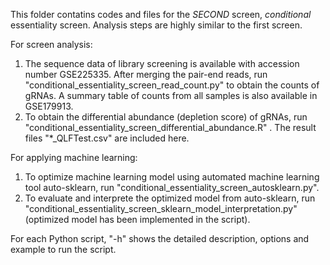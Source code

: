 This folder contatins codes and files for the *SECOND* screen, *conditional* essentiality screen.
Analysis steps are highly similar to the first screen.

For screen analysis:

1. The sequence data of library screening is available with accession number GSE225335. After merging the pair-end reads, run "conditional_essentiality_screen_read_count.py" to obtain the counts of gRNAs. A summary table of counts from all samples is also available in GSE179913.
2. To obtain the differential abundance (depletion score) of gRNAs, run "conditional_essentiality_screen_differential_abundance.R" . The result files "*_QLFTest.csv" are included here.

For applying machine learning:

1. To optimize machine learning model using automated machine learning tool auto-sklearn, run "conditional_essentiality_screen_autosklearn.py".
2. To evaluate and interprete the optimized model from auto-sklearn, run "conditional_essentiality_screen_sklearn_model_interpretation.py" (optimized model has been implemented in the script).


For each Python script, "-h" shows the detailed description, options and example to run the script.
